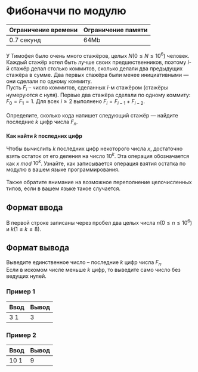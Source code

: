 # Фибоначчи по модулю

| Ограничение времени | Ограничение памяти |
|---------------------|--------------------|
| 0.7 секунд          | 64Mb               |

У Тимофея было очень много стажёров, целых $N (0 ≤ N ≤ 10^6)$ человек. Каждый стажёр хотел быть лучше своих предшественников, поэтому $i$-й стажёр делал столько коммитов, сколько делали два предыдущих стажёра в сумме. Два первых стажёра были менее инициативными — они сделали по одному коммиту.<br>
Пусть $F_i$ – число коммитов, сделанных $i$-м стажёром (стажёры нумеруются с нуля). Первые два стажёра сделали по одному коммиту: $F_0 = F_1 = 1$. Для всех $i ≥ 2$ выполнено $F_i = F_{i−1} + F_{i−2}$.<br>
<br>
Определите, сколько кода напишет следующий стажёр — найдите последние $k$ цифр числа $F_n$.<br>
<br>
**Как найти $k$ последних цифр**<br>
<br>
Чтобы вычислить $k$ последних цифр некоторого числа $x$, достаточно взять остаток от его деления на число $10^k$. Эта операция обозначается как $x$ $mod$ $10^k$. Узнайте, как записывается операция взятия остатка по модулю в вашем языке программирования.<br>
<br>
Также обратите внимание на возможное переполнение целочисленных типов, если в вашем языке такое случается.

## Формат ввода

В первой строке записаны через пробел два целых числа $n (0 ≤ n ≤ 10^6)$ и $k (1 ≤ k ≤ 8)$.

## Формат вывода

Выведите единственное число – последние $k$ цифр числа $F_n$.<br>
Если в искомом числе меньше $k$ цифр, то выведите само число без ведущих нулей.

### Пример 1

| Ввод | Вывод |
|------|-------|
| 3 1  | 3     |

### Пример 2

| Ввод | Вывод |
|------|-------|
| 10 1 | 9     |

